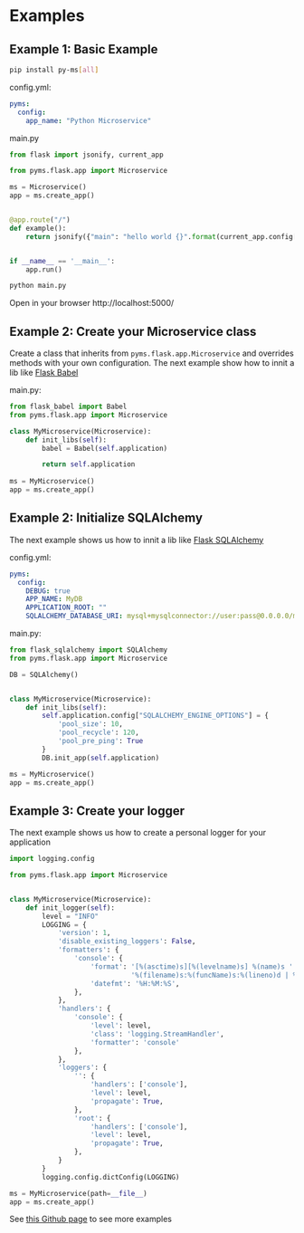 # Examples

## Example 1: Basic Example

```bash
pip install py-ms[all]
```

config.yml:

```yaml
pyms:
  config:
    app_name: "Python Microservice"
```

main.py

```python
from flask import jsonify, current_app

from pyms.flask.app import Microservice

ms = Microservice()
app = ms.create_app()


@app.route("/")
def example():
    return jsonify({"main": "hello world {}".format(current_app.config["APP_NAME"])})


if __name__ == '__main__':
    app.run()
```

```bash
python main.py
```

Open in your browser http://localhost:5000/

## Example 2: Create your Microservice class

Create a class that inherits from `pyms.flask.app.Microservice` and overrides methods with your own configuration.
The next example show how to innit a lib like [Flask Babel](https://pythonhosted.org/Flask-Babel/)

main.py:

```python
from flask_babel import Babel
from pyms.flask.app import Microservice

class MyMicroservice(Microservice):
    def init_libs(self):
        babel = Babel(self.application)

        return self.application
        
ms = MyMicroservice()
app = ms.create_app()
```

## Example 2: Initialize SQLAlchemy

The next example shows us how to innit a lib like [Flask SQLAlchemy](https://flask-sqlalchemy.palletsprojects.com/en/2.x/)

config.yml:

```yaml
pyms:
  config:
    DEBUG: true
    APP_NAME: MyDB
    APPLICATION_ROOT: ""
    SQLALCHEMY_DATABASE_URI: mysql+mysqlconnector://user:pass@0.0.0.0/myschema
```
main.py:

```python
from flask_sqlalchemy import SQLAlchemy
from pyms.flask.app import Microservice

DB = SQLAlchemy()


class MyMicroservice(Microservice):
    def init_libs(self):
        self.application.config["SQLALCHEMY_ENGINE_OPTIONS"] = {
            'pool_size': 10,
            'pool_recycle': 120,
            'pool_pre_ping': True
        }
        DB.init_app(self.application)

ms = MyMicroservice()
app = ms.create_app()
```

## Example 3: Create your logger

The next example shows us how to create a personal logger for your application

```python
import logging.config

from pyms.flask.app import Microservice


class MyMicroservice(Microservice):
    def init_logger(self):
        level = "INFO"
        LOGGING = {
            'version': 1,
            'disable_existing_loggers': False,
            'formatters': {
                'console': {
                    'format': '[%(asctime)s][%(levelname)s] %(name)s '
                              '%(filename)s:%(funcName)s:%(lineno)d | %(message)s',
                    'datefmt': '%H:%M:%S',
                },
            },
            'handlers': {
                'console': {
                    'level': level,
                    'class': 'logging.StreamHandler',
                    'formatter': 'console'
                },
            },
            'loggers': {
                '': {
                    'handlers': ['console'],
                    'level': level,
                    'propagate': True,
                },
                'root': {
                    'handlers': ['console'],
                    'level': level,
                    'propagate': True,
                },
            }
        }
        logging.config.dictConfig(LOGGING)

ms = MyMicroservice(path=__file__)
app = ms.create_app()
```

See [this Github page](https://github.com/python-microservices/pyms/tree/master/examples) to see more examples
